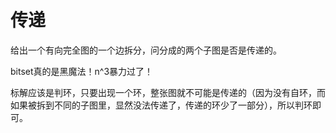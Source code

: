 # 传递

给出一个有向完全图的一个边拆分，问分成的两个子图是否是传递的。

bitset真的是黑魔法！n^3暴力过了！

标解应该是判环，只要出现一个环，整张图就不可能是传递的（因为没有自环，而如果被拆到不同的子图里，显然没法传递了，传递的环少了一部分），所以判环即可。
